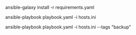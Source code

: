 ansible-galaxy install -r requirements.yaml

ansible-playbook playbook.yaml -i hosts.ini

ansible-playbook playbook.yaml -i hosts.ini --tags "backup"
